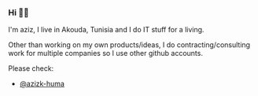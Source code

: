 ### Hi ✌🏼

I'm aziz, I live in Akouda, Tunisia and I do IT stuff for a living.

Other than working on my own products/ideas, I do contracting/consulting work for multiple companies so I use other github accounts.

Please check:
- [@azizk-huma](https://www.github.com/azizk-huma "Huma work account")
